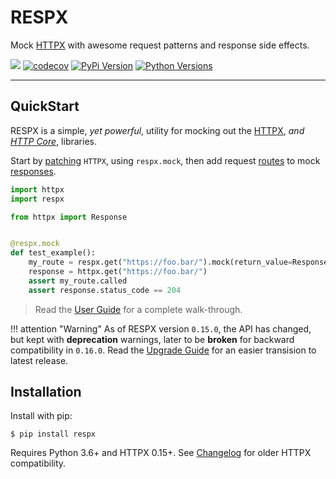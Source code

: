 # RESPX

Mock [HTTPX](https://www.python-httpx.org/) with awesome request patterns and response side effects.

![](https://github.com/lundberg/respx/workflows/test/badge.svg)
[![codecov](https://codecov.io/gh/lundberg/respx/branch/master/graph/badge.svg)](https://codecov.io/gh/lundberg/respx)
[![PyPi Version](https://img.shields.io/pypi/v/respx.svg)](https://pypi.org/project/respx/)
[![Python Versions](https://img.shields.io/pypi/pyversions/respx.svg)](https://pypi.org/project/respx/)

---

## QuickStart

RESPX is a simple, *yet powerful*, utility for mocking out the [HTTPX](https://www.python-httpx.org/), *and [HTTP Core](https://www.encode.io/httpcore/)*, libraries.

Start by [patching](guide.md#mock-httpx) `HTTPX`, using `respx.mock`, then add request [routes](guide.md#routing-requests) to mock [responses](guide.md#mocking-responses).

``` python
import httpx
import respx

from httpx import Response


@respx.mock
def test_example():
    my_route = respx.get("https://foo.bar/").mock(return_value=Response(204))
    response = httpx.get("https://foo.bar/")
    assert my_route.called
    assert response.status_code == 204
```

> Read the [User Guide](guide.md) for a complete walk-through.


!!! attention "Warning"
    As of RESPX version `0.15.0`, the API has changed, but kept with **deprecation** warnings, later to be **broken** for backward compatibility in `0.16.0`. Read the [Upgrade Guide](upgrade.md) for an easier transision to latest release.

## Installation

Install with pip:

``` console
$ pip install respx
```

Requires Python 3.6+ and HTTPX 0.15+.
See [Changelog](https://github.com/lundberg/respx/blob/master/CHANGELOG.md) for older HTTPX compatibility.
